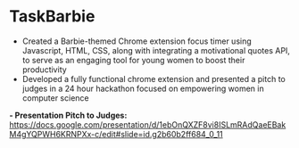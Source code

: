 # TaskBarbie
- Created a Barbie-themed Chrome extension focus timer using Javascript, HTML, CSS, along with integrating a motivational quotes API, to serve as an engaging tool for young women to boost their productivity
- Developed a fully functional chrome extension and presented a pitch to judges in a 24 hour hackathon focused on empowering women in computer science

**- Presentation Pitch to Judges:** https://docs.google.com/presentation/d/1ebOnQXZF8vi8ISLmRAdQaeEBakM4gYQPWH6KRNPXx-c/edit#slide=id.g2b60b2ff684_0_11
